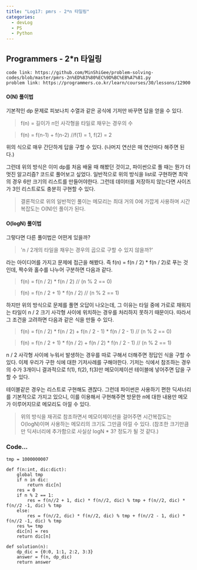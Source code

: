 ```yaml
---
title: "Log17: pmrs - 2*n 타일링"
categories:
  - devLog
  - PS
  - Python
---
```

## Programmers - 2*n 타일링

```
code link: https://github.com/MinShiGee/problem-solving-codes/blob/master/pmrs-2n%ED%83%80%EC%9D%BC%EB%A7%81.py
problem link: https://programmers.co.kr/learn/courses/30/lessons/12900
```

#### O(N) 풀이법
기본적인 dp 문제로 피보나치 수열과 같은 공식에 기저만 바꾸면 답을 얻을 수 있다.
> f(n) = 길이가 n인 사각형을 타일로 채우는 경우의 수

> f(n) = f(n-1) + f(n-2) //f(1) = 1, f(2) = 2

위의 식으로 매우 간단하게 답을 구할 수 있다. (나머지 연산은 매 연산마다 해주면 된다.)

그런데 위의 방식은 이미 dp를 처음 배울 때 해봤던 것이고, 파이썬으로 풀 때는 뭔가 더 멋진 알고리즘? 코드로 풀어보고 싶었다. 일반적으로 위의 방식을 list로 구현하면 최악의 경우 6만 크기의 리스트를 만들어야한다. 그런데 데이터를 저장하지 않는다면 사이즈가 3인 리스트로도 충분히 구현할 수 있다.

>결론적으로 위의 일반적인 풀이는 메모리는 최대 거의 0에 가깝게 사용하며 시간 복잡도는 O(N)인 풀이가 된다.

#### O(logN) 풀이법
그렇다면 다른 풀이법은 어떤게 있을까?

> 'n / 2개의 타일을 채우는 경우의 곱으로 구할 수 있지 않을까?'

라는 아이디어를 가지고 문제에 접근을 해봤다. 즉 f(n) = f(n / 2) * f(n / 2)로 푸는 것인데, 짝수와 홀수를 나누어 구분하면 다음과 같다.
> f(n) = f(n / 2) * f(n / 2) // (n % 2 == 0)

> f(n) = f(n / 2 + 1) * f(n / 2) // (n % 2 == 1)

하지만 위의 방식으로 문제를 풀면 오답이 나오는데, 그 이유는 타일 중에 가로로 채워지는 타일이 n / 2 크기 사각형 사이에 위치하는 경우를 처리하지 못하기 때문이다. 따라서 그 조건을 고려하면 다음과 같은 식을 만들 수 있다.
> f(n) = f(n / 2) * f(n / 2) + f(n / 2 - 1) * f(n / 2 - 1) // (n % 2 == 0)

> f(n) = f(n / 2 + 1) * f(n / 2) + f(n / 2) * f(n / 2 - 1) // (n % 2 == 1)

n / 2 사각형 사이에 누워서 발생하는 경우를 따로 구해서 더해주면 정답인 식을 구할 수 있다. 이제 우리가 구한 식에 대한 기저사례를 구해야한다. 기저는 식에서 참조하는 경우의 수가 3개이니 결과적으로 f(1), f(2), f(3)만 메모이제이션 테이블에 넣어주면 답을 구할 수 있다.

테이블같은 경우는 리스트로 구현해도 괜찮다. 그런데 파이썬은 사용하기 편한 딕셔너리를 기본적으로 가지고 있으니, 이를 이용해서 구현해주면 방문한 n에 대한 내용만 메모가 이루어지므로 메모리도 아낄 수 있다.

> 위의 방식을 재귀로 참조하면서 메모이제이션을 걸어주면 시간복잡도는 O(logN)이며 사용하는 메모리의 크기도 그만큼 아낄 수 있다. (참조한 크기만큼만 딕셔너리에 추가함으로 사실상 logN * 3? 정도가 될 것 같다.)

### Code...

```
tmp = 1000000007

def f(n:int, dic:dict):
    global tmp
    if n in dic:
        return dic[n]
    res = 0
    if n % 2 == 1:
        res = f(n//2 + 1, dic) * f(n//2, dic) % tmp + f(n//2, dic) * f(n//2 -1, dic) % tmp
    else:
        res = f(n//2, dic) * f(n//2, dic) % tmp + f(n//2 - 1, dic) * f(n//2 -1, dic) % tmp
    res %= tmp
    dic[n] = res
    return dic[n]

def solution(n):
    dp_dic = {0:0, 1:1, 2:2, 3:3}
    answer = f(n, dp_dic)
    return answer
```